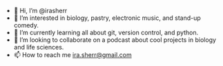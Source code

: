 - 👋 Hi, I’m @irasherr
- 👀 I’m interested in biology, pastry, electronic music, and stand-up comedy.
- 🌱 I’m currently learning all about git, version control, and python.
- 💞️ I’m looking to collaborate on a podcast about cool projects in biology and life sciences.
- 📫 How to reach me ira.sherr@gmail.com

<!---
irasherr/irasherr is a ✨ special ✨ repository because its `README.md` (this file) appears on your GitHub profile.
You can click the Preview link to take a look at your changes.
--->

